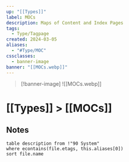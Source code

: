 ```yaml
---
up: "[[Types]]"
label: MOCs
description: Maps of Content and Index Pages
tags:
  - Type/Tagpage
created: 2024-03-05
aliases:
  - "#Type/MOC"
cssclasses:
  - banner-image
banner: "[[MOCs.webp]]"
---
```

> [!banner-image] ![[MOCs.webp]]
# [[Types]] > [[MOCs]]
## Notes
```dataview
table description from !"90 System"
where econtains(file.etags, this.aliases[0])
sort file.name
```
